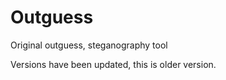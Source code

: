 # Outguess
Original outguess, steganography tool

Versions have been updated, this is older version.
